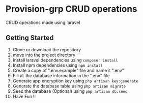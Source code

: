 # Provision-grp CRUD operations

CRUD operations made using laravel 

## Getting Started

1. Clone or download the repository
2. move into the project directory
3. Install laravel dependencies using `` composer install  ``
4. Install npm dependencies using `` npm install ``
5. Create a copy of ".env.example" file and name it ".env" 
6. Fill all the database information in the ".env" file
7. Generate app encryption key using `` php artisan key:generate ``
8. Generate the database table using `` php artisan migrate `` 
9. Seed the database (Optional) using `` php artisan db:seed `` 
10. Have Fun !!
